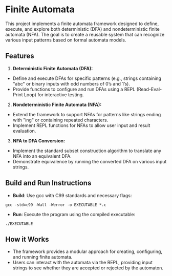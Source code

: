 # Finite Automata

This project implements a finite automata framework designed to define, execute, 
and explore both deterministic (DFA) and nondeterministic finite automata (NFA). 
The goal is to create a reusable system that can recognize various input patterns 
based on formal automata models.

## Features
1. **Deterministic Finite Automata (DFA):**
- Define and execute DFAs for specific patterns (e.g., strings containing "abc" 
or binary inputs with odd numbers of 0’s and 1’s).
- Provide functions to configure and run DFAs using a REPL (Read-Eval-Print Loop) 
for interactive testing.

2. **Nondeterministic Finite Automata (NFA):**
- Extend the framework to support NFAs for patterns like strings ending with "ing" 
or containing repeated characters.
- Implement REPL functions for NFAs to allow user input and result evaluation.

3. **NFA to DFA Conversion:**
- Implement the standard subset construction algorithm to translate any NFA into an equivalent DFA.
- Demonstrate equivalence by running the converted DFA on various input strings.

## Build and Run Instructions
- **Build**: Use gcc with C99 standards and necessary flags:
```
gcc -std=c99 -Wall -Werror -o EXECUTABLE *.c
```
- **Run**: Execute the program using the compiled executable:
```
./EXECUTABLE
```

## How it Works
- The framework provides a modular approach for creating, configuring, and running finite automata.
- Users can interact with the automata via the REPL, providing input strings to see whether they are 
accepted or rejected by the automaton.